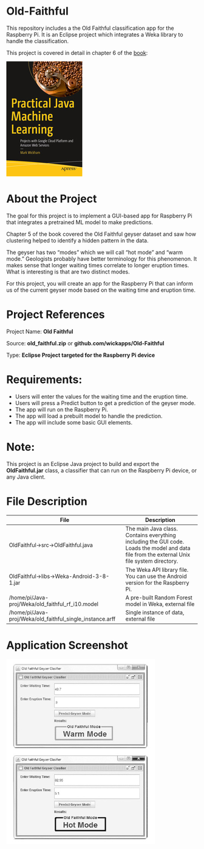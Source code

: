# Old-Faithful
This repository includes a the Old Faithful classification app for the Raspberry Pi. It is an Eclipse project which integrates a Weka library to handle the classification.

This project is covered in detail in chapter 6 of the [book](https://www.apress.com/us/book/9781484239506):

![](fig-cover-sm.jpg)

# About the Project
The goal for this project is to implement a GUI-based app for Raspberry Pi that integrates a pretrained ML model to make predictions.

Chapter 5 of the book covered the Old Faithful geyser dataset and saw how clustering helped to identify a hidden pattern in the data. 

The geyser has two “modes” which we will call “hot mode” and “warm mode.” Geologists probably have better terminology for this phenomenon. It makes sense that longer waiting times correlate to longer
eruption times. What is interesting is that are two distinct modes.

For this project, you will create an app for the Raspberry Pi that can inform us of the current geyser mode based on the waiting time and eruption time.

# Project References
Project Name: **Old Faithful**

Source: **old_faithful.zip** or **github.com/wickapps/Old-Faithful**

Type: **Eclipse Project targeted for the Raspberry Pi device**

# Requirements:
* Users will enter the values for the waiting time and the eruption time.
* Users will press a Predict button to get a prediction of the geyser
  mode.
* The app will run on the Raspberry Pi.
* The app will load a prebuilt model to handle the prediction.
* The app will include some basic GUI elements.

# Note: 
This project is an Eclipse Java project to build and export the **OldFaithful.jar** class, a classifier that can run on the Raspberry Pi device, or any Java client.

# File Description
| File                             | Description                                                  |
| -------------------------------- | ------------------------------------------------------------ |
| OldFaithful->src->OldFaithful.java | The main Java class. Contains everything including the GUI code. Loads the model and data file from the external Unix file system directory. |
| OldFaithful->libs->Weka-Android-3-8-1.jar | The Weka API library file. You can use the Android version for the Raspberry Pi. |
| /home/pi/Java-proj/Weka/old_faithful_rf_i10.model | A pre-built Random Forest model in Weka, external file |
| /home/pi/Java-proj/Weka/old_faithful_single_instance.arff | Single instance of data, external file |

# Application Screenshot
![](fig-of.jpg)
